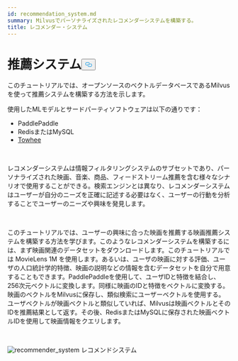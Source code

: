 ```yaml
---
id: recommendation_system.md
summary: Milvusでパーソナライズされたレコメンダーシステムを構築する。
title: レコメンダー・システム
---
```

<h1 id="Recommender-System" class="common-anchor-header">推薦システム<button data-href="#Recommender-System" class="anchor-icon" translate="no">
      <svg translate="no"
        aria-hidden="true"
        focusable="false"
        height="20"
        version="1.1"
        viewBox="0 0 16 16"
        width="16"
      >
        <path
          fill="#0092E4"
          fill-rule="evenodd"
          d="M4 9h1v1H4c-1.5 0-3-1.69-3-3.5S2.55 3 4 3h4c1.45 0 3 1.69 3 3.5 0 1.41-.91 2.72-2 3.25V8.59c.58-.45 1-1.27 1-2.09C10 5.22 8.98 4 8 4H4c-.98 0-2 1.22-2 2.5S3 9 4 9zm9-3h-1v1h1c1 0 2 1.22 2 2.5S13.98 12 13 12H9c-.98 0-2-1.22-2-2.5 0-.83.42-1.64 1-2.09V6.25c-1.09.53-2 1.84-2 3.25C6 11.31 7.55 13 9 13h4c1.45 0 3-1.69 3-3.5S14.5 6 13 6z"
        ></path>
      </svg>
    </button></h1><p>このチュートリアルでは、オープンソースのベクトルデータベースであるMilvusを使って推薦システムを構築する方法を示します。</p>
<p>使用したMLモデルとサードパーティソフトウェアは以下の通りです：</p>
<ul>
<li>PaddlePaddle</li>
<li>RedisまたはMySQL</li>
<li><a href="https://towhee.io/">Towhee</a></li>
</ul>
<p></br></p>
<p>レコメンダーシステムは情報フィルタリングシステムのサブセットであり、パーソナライズされた映画、音楽、商品、フィードストリーム推薦を含む様々なシナリオで使用することができる。検索エンジンとは異なり、レコメンダーシステムはユーザーが自分のニーズを正確に記述する必要はなく、ユーザーの行動を分析することでユーザーのニーズや興味を発見します。</p>
<p></br></p>
<p>このチュートリアルでは、ユーザーの興味に合った映画を推薦する映画推薦システムを構築する方法を学びます。このようなレコメンダーシステムを構築するには、まず映画関連のデータセットをダウンロードします。このチュートリアルでは MovieLens 1M を使用します。あるいは、ユーザの映画に対する評価、ユーザの人口統計学的特徴、映画の説明などの情報を含むデータセットを自分で用意することもできます。PaddlePaddleを使用して、ユーザIDと特徴を結合し、256次元ベクトルに変換します。同様に映画のIDと特徴をベクトルに変換する。映画のベクトルをMilvusに保存し、類似検索にユーザーベクトルを使用する。ユーザベクトルが映画ベクトルと類似していれば、Milvusは映画ベクトルとそのIDを推薦結果として返す。その後、RedisまたはMySQLに保存された映画ベクトルIDを使用して映画情報をクエリします。</p>
<p></br></p>
<p>
  
   <span class="img-wrapper"> <img translate="no" src="/docs/v2.4.x/assets/recommendation_system.png" alt="recommender_system" class="doc-image" id="recommender_system" />
   </span> <span class="img-wrapper"> <span>レコメンドシステム</span> </span></p>
